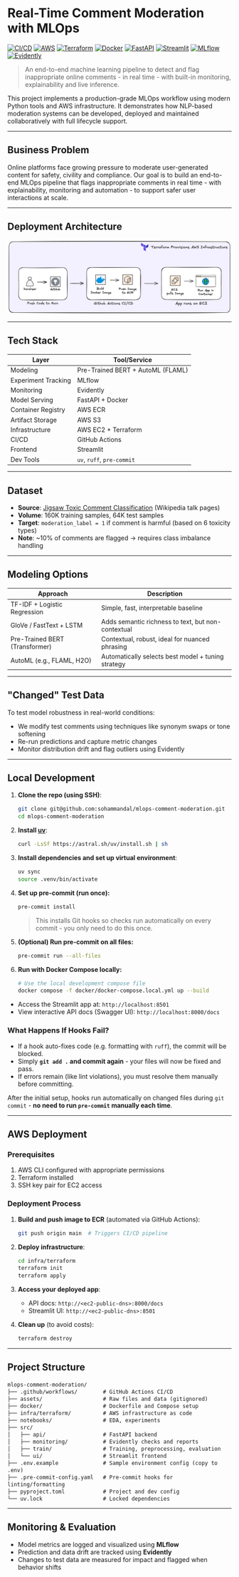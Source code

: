 # Real-Time Comment Moderation with MLOps

[![CI/CD](https://img.shields.io/github/actions/workflow/status/sohammandal/mlops-comment-moderation/build-and-push.yml?branch=main&label=CI%2FCD&logo=github)](https://github.com/sohammandal/mlops-comment-moderation/actions/workflows/build-and-push.yml)
[![AWS](https://custom-icon-badges.demolab.com/badge/AWS-%23FF9900.svg?logo=aws&logoColor=white)](https://aws.amazon.com)
[![Terraform](https://img.shields.io/badge/Terraform-%235835CC.svg?logo=terraform&logoColor=white)](https://www.terraform.io/)
[![Docker](https://img.shields.io/badge/Docker-2496ED?logo=docker&logoColor=fff)](https://www.docker.com)
[![FastAPI](https://img.shields.io/badge/FastAPI-009485.svg?logo=fastapi&logoColor=white)](https://fastapi.tiangolo.com/)
[![Streamlit](https://img.shields.io/badge/-Streamlit-FF4B4B?style=flat&logo=streamlit&logoColor=white)](https://streamlit.io/)
[![MLflow](https://img.shields.io/badge/MLflow-0194E2?logo=mlflow&logoColor=white)](https://mlflow.org/)
[![Evidently](https://img.shields.io/badge/Evidently-eb2405)](https://www.evidentlyai.com/)

> An end-to-end machine learning pipeline to detect and flag inappropriate online comments - in real time - with built-in monitoring, explainability and live inference.

This project implements a production-grade MLOps workflow using modern Python tools and AWS infrastructure. It demonstrates how NLP-based moderation systems can be developed, deployed and maintained collaboratively with full lifecycle support.

---

## Business Problem

Online platforms face growing pressure to moderate user-generated content for safety, civility and compliance. Our goal is to build an end-to-end MLOps pipeline that flags inappropriate comments in real time - with explainability, monitoring and automation - to support safer user interactions at scale.

---

## Deployment Architecture

![Deployment Architecture](https://raw.githubusercontent.com/sohammandal/mlops-comment-moderation/refs/heads/main/assets/deployment-architecture.png)

---

## Tech Stack

| Layer              | Tool/Service                        |
|--------------------|-------------------------------------|
| Modeling           | Pre-Trained BERT + AutoML (FLAML)   |
| Experiment Tracking| MLflow                              |
| Monitoring         | Evidently                           |
| Model Serving      | FastAPI + Docker                    |
| Container Registry | AWS ECR                             |
| Artifact Storage   | AWS S3                              |
| Infrastructure     | AWS EC2 + Terraform                 |
| CI/CD              | GitHub Actions                      |
| Frontend           | Streamlit                           |
| Dev Tools          | `uv`, `ruff`, `pre-commit`          |

---

## Dataset

- **Source**: [Jigsaw Toxic Comment Classification](https://www.kaggle.com/competitions/jigsaw-toxic-comment-classification-challenge) (Wikipedia talk pages)
- **Volume**: 160K training samples, 64K test samples
- **Target**: `moderation_label = 1` if comment is harmful (based on 6 toxicity types)
- **Note**: ~10% of comments are flagged → requires class imbalance handling

---

## Modeling Options

| Approach                 | Description                                         |
|--------------------------|-----------------------------------------------------|
| TF-IDF + Logistic Regression | Simple, fast, interpretable baseline             |
| GloVe / FastText + LSTM  | Adds semantic richness to text, but non-contextual |
| Pre-Trained BERT (Transformer) | Contextual, robust, ideal for nuanced phrasing     |
| AutoML (e.g., FLAML, H2O) | Automatically selects best model + tuning strategy |

---

## "Changed" Test Data

To test model robustness in real-world conditions:
- We modify test comments using techniques like synonym swaps or tone softening
- Re-run predictions and capture metric changes
- Monitor distribution drift and flag outliers using Evidently

---

## Local Development

1. **Clone the repo (using SSH)**:
    ```bash
    git clone git@github.com:sohammandal/mlops-comment-moderation.git
    cd mlops-comment-moderation
    ```

2. **Install [uv](https://github.com/astral-sh/uv)**:
    ```bash
    curl -LsSf https://astral.sh/uv/install.sh | sh
    ```

3. **Install dependencies and set up virtual environment**:
    ```bash
    uv sync
    source .venv/bin/activate
    ```

4. **Set up pre-commit (run once):**

   ```bash
   pre-commit install
   ```

   > This installs Git hooks so checks run automatically on every commit - you only need to do this once.

5. **(Optional) Run pre-commit on all files:**

   ```bash
   pre-commit run --all-files
   ```

6. **Run with Docker Compose locally:**

   ```bash
   # Use the local development compose file
   docker compose -f docker/docker-compose.local.yml up --build
   ```

- Access the Streamlit app at: `http://localhost:8501`
- View interactive API docs (Swagger UI): `http://localhost:8000/docs`

### What Happens If Hooks Fail?

* If a hook auto-fixes code (e.g. formatting with `ruff`), the commit will be blocked.
* Simply **`git add .` and commit again** - your files will now be fixed and pass.
* If errors remain (like lint violations), you must resolve them manually before committing.

After the initial setup, hooks run automatically on changed files during `git commit` - **no need to run `pre-commit` manually each time**.

---

## AWS Deployment

### Prerequisites
1. AWS CLI configured with appropriate permissions
2. Terraform installed
3. SSH key pair for EC2 access

### Deployment Process
1. **Build and push image to ECR** (automated via GitHub Actions):
   ```bash
   git push origin main  # Triggers CI/CD pipeline
   ```

2. **Deploy infrastructure**:
   ```bash
   cd infra/terraform
   terraform init
   terraform apply
   ```

3. **Access your deployed app**:
   - API docs: `http://<ec2-public-dns>:8000/docs`
   - Streamlit UI: `http://<ec2-public-dns>:8501`

4. **Clean up** (to avoid costs):
   ```bash
   terraform destroy
   ```

---

## Project Structure

```
mlops-comment-moderation/
├── .github/workflows/        # GitHub Actions CI/CD
├── assets/                   # Raw files and data (gitignored)
├── docker/                   # Dockerfile and Compose setup
├── infra/terraform/          # AWS infrastructure as code
├── notebooks/                # EDA, experiments
├── src/
│   ├── api/                  # FastAPI backend
│   ├── monitoring/           # Evidently checks and reports
│   ├── train/                # Training, preprocessing, evaluation
│   └── ui/                   # Streamlit frontend
├── .env.example              # Sample environment config (copy to .env)
├── .pre-commit-config.yaml   # Pre-commit hooks for linting/formatting
├── pyproject.toml            # Project and dev config
└── uv.lock                   # Locked dependencies
```

---

## Monitoring & Evaluation

- Model metrics are logged and visualized using **MLflow**
- Prediction and data drift are tracked using **Evidently**
- Changes to test data are measured for impact and flagged when behavior shifts

